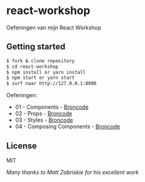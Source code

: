 # react-workshop

Oefeningen van mijn React Workshop

## Getting started

```bash
$ fork & clone repository
$ cd react-workshop
$ npm install or yarn install
$ npm start or yarn start
$ surf naar http://127.0.0.1:8080
```

Oefeningen:

- 01 - Components - [Broncode](https://github.com/patrickkempff/react-workshop/blob/master/oefeningen/01/index.js)
- 02 - Props - [Broncode](https://github.com/patrickkempff/react-workshop/blob/master/oefeningen/02/index.js)
- 03 - Styles - [Broncode](https://github.com/patrickkempff/react-workshop/blob/master/oefeningen/03/index.js)
- 04 - Composing Components - [Broncode](https://github.com/patrickkempff/react-workshop/blob/master/oefeningen/04/index.js)

## License

MIT

_Many thanks to Matt Zabriskie for his excellent work_
